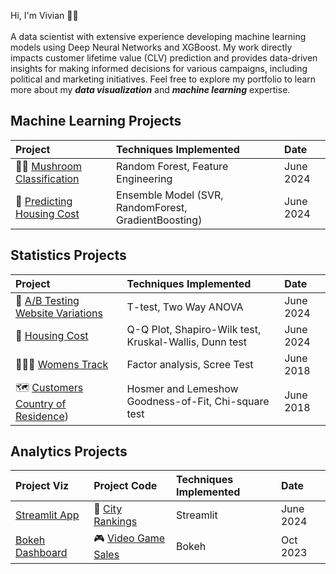 <p> Hi, I'm Vivian 👋🏻
<br>
<br>
A data scientist with extensive experience developing machine learning models using Deep Neural Networks and XGBoost. My work directly impacts customer lifetime value (CLV) prediction and provides data-driven insights for making informed decisions for various campaigns, including political and marketing initiatives. Feel free to explore my portfolio to learn more about my <i><b>data visualization</b></i> and <i><b>machine learning</b></i> expertise.
<br>

## Machine Learning Projects
| Project              | Techniques Implemented | Date |
| :------------------- |  :------------------ | :----- |
|🍄‍🟫 [Mushroom Classification](https://github.com/Vivian-Ellis/ML/blob/main/Mushroom%20Classification%20%3A%20Random%20Forest/random_forest.ipynb)   | Random Forest, Feature Engineering | June 2024 |
|🏡 [Predicting Housing Cost](https://www.kaggle.com/code/vellis1/predicting-housing-cost-with-ensemble-model)| Ensemble Model (SVR, RandomForest, GradientBoosting)| June 2024 |

## Statistics Projects
| Project              | Techniques Implemented | Date |
| :------------------- |  :------------------ | :----- |
|📲 [A/B Testing Website Variations](https://www.kaggle.com/code/vellis1/a-b-testing-website-variations)  | T-test, Two Way ANOVA | June 2024 |
|🏡 [Housing Cost](https://www.kaggle.com/code/vellis1/housing-cost-statistical-significance)| Q-Q Plot, Shapiro-Wilk test, Kruskal-Wallis, Dunn test |June 2024|
|🏃🏽‍♀️ [Womens Track](https://github.com/Vivian-Ellis/Womens-Track/tree/main) | Factor analysis, Scree Test | June 2018 |
|🗺️ [Customers Country of Residence](https://github.com/Vivian-Ellis/Logistic-Regression/blob/main/README.md)) | Hosmer and Lemeshow Goodness-of-Fit, Chi-square test | June 2018 |

## Analytics Projects
| Project Viz          | Project Code             | Techniques Implemented | Date |
| :------------------- | :------------------- | :------- | :----- |
|[Streamlit App](https://city-rankings.streamlit.app/)|🌇 [City Rankings](https://github.com/Vivian-Ellis/city-rankings/blob/main/streamlit_app.py)  | Streamlit | June 2024 |
|[Bokeh Dashboard](https://vivian-ellis.github.io/Vivian-Ellis/projects/bokeh.html)|🎮 [Video Game Sales](https://github.com/Vivian-Ellis/Data-Viz/blob/main/bokeh/video_game_sales.ipynb)  | Bokeh | Oct 2023 |
